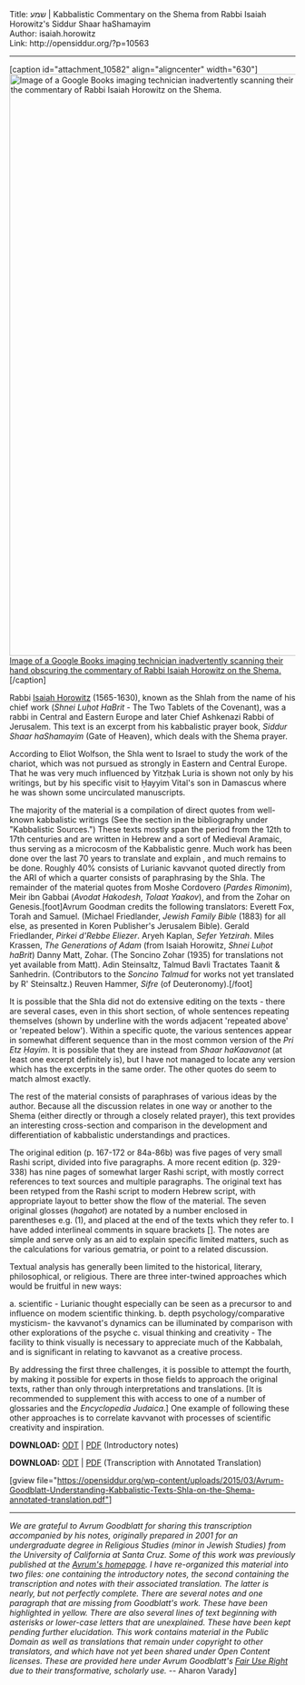 <html>
<head></head>
<body>
Title: שמע | Kabbalistic Commentary on the Shema from Rabbi Isaiah Horowitz's Siddur Shaar haShamayim<br />
Author: isaiah.horowitz<br />
Link: http://opensiddur.org/?p=10563
<p />
<hr />

[caption id="attachment_10582" align="aligncenter" width="630"]<a href="https://opensiddur.org/wp-content/uploads/2015/03/Pages-from-שער_השמים.png"><img src="https://opensiddur.org/wp-content/uploads/2015/03/Pages-from-שער_השמים-630x1024.png" alt="Image of a Google Books imaging technician inadvertently scanning their hand obscuring the commentary of Rabbi Isaiah Horowitz on the Shema." width="630" height="1024" class="size-large wp-image-10582" /></a> <a href="https://books.google.com/books?id=AhQwAAAAYAAJ&pg=PP5&dq=%D7%A1%D7%99%D7%93%D7%95%D7%A8+%D7%A9%D7%A2%D7%A8+%D7%94%D7%A9%D7%9E%D7%99%D7%9D&hl=en&sa=X&ei=L1z_VO_iAYH2yQS2uoL4AQ&ved=0CB0Q6AEwAA">Image of a Google Books imaging technician inadvertently scanning their hand obscuring the commentary of Rabbi Isaiah Horowitz on the Shema.</a>[/caption]

Rabbi <a href="https://en.wikipedia.org/wiki/Isaiah_Horowitz">Isaiah Horowitz</a> (1565-1630), known as the Shlah from the name of his chief work (<em>Shnei Luḥot HaBrit</em> - The Two Tablets of the Covenant), was a rabbi in Central and Eastern Europe and later Chief Ashkenazi Rabbi of Jerusalem. This text is an excerpt from his kabbalistic prayer book, <em>Siddur Shaar haShamayim</em> (Gate of Heaven), which deals with the Shema prayer.

According to Eliot Wolfson, the Shla went to Israel to study the work of the chariot, which was not pursued as strongly in Eastern and Central Europe. That he was very much influenced by Yitzḥak Luria is shown not only by his writings, but by his specific visit to Ḥayyim Vital's son in Damascus where he was shown some uncirculated manuscripts.

The majority of the material is a compilation of direct quotes from well-known kabbalistic writings (See the section in the bibliography under "Kabbalistic Sources.") These texts mostly span the period from the 12th to 17th centuries and are written in Hebrew and a sort of Medieval Aramaic, thus serving as a microcosm of the Kabbalistic genre. Much work has been done over the last 70 years to translate and explain , and much remains to be done. Roughly 40% consists of Lurianic kavvanot quoted directly from the ARI of which a quarter consists of paraphrasing by the Shla. The remainder of the material quotes from Moshe Cordovero (<em>Pardes Rimonim</em>), Meir ibn Gabbai (<em>Avodat Hakodesh</em>, <em>Tolaat Yaakov</em>), and from the Zohar on Genesis.[foot]Avrum Goodman credits the following translators:
Everett Fox, Torah and Samuel. (Michael Friedlander, <em>Jewish Family Bible</em> (1883) for all else, as presented in Koren Publisher's Jerusalem Bible).
Gerald Friedlander, <em>Pirkei d'Rebbe Eliezer</em>.
Aryeh Kaplan, <em>Sefer Yetzirah</em>.
Miles Krassen, <em>The Generations of Adam </em> (from Isaiah Horowitz, <em>Shnei Luḥot haBrit</em>)
Danny Matt, Zohar. (The Soncino Zohar (1935) for translations not yet available from Matt).
Adin Steinsaltz, Talmud Bavli Tractates Taanit & Sanhedrin. (Contributors to the <em>Soncino Talmud</em> for works not yet translated by R' Steinsaltz.) 
Reuven Hammer, <em>Sifre</em> (of Deuteronomy).[/foot]

It is possible that the Shla did not do extensive editing on the texts - there are several cases, even in this short section, of whole sentences repeating themselves (shown by underline with the words adjacent 'repeated above' or 'repeated below'). Within a specific quote, the various sentences appear in somewhat different sequence than in the most common version of the <em>Pri Etz Ḥayim</em>. It is possible that they are instead from <em>Shaar haKaavanot</em> (at least one excerpt definitely is), but I have not managed to locate any version which has the excerpts in the same order. The other quotes do seem to match almost exactly.

The rest of the material consists of paraphrases of various ideas by the author. Because all the discussion relates in one way or another to the Shema (either directly or through a closely related prayer), this text provides an interesting cross-section and comparison in the development and differentiation of kabbalistic understandings and practices.

The original edition (p. 167-172 or 84a-86b) was five pages of very small Rashi script, divided into five paragraphs. A more recent edition (p. 329-338) has nine pages of somewhat larger Rashi script, with mostly correct references to text sources and multiple paragraphs. The original text has been retyped from the Rashi script to modern Hebrew script, with appropriate layout to better show the flow of the material. The seven original glosses (<em>hagahot</em>) are notated by a number enclosed in parentheses e.g. (1), and placed at the end of the texts which they refer to. I have added interlineal comments in square brackets []. The notes are simple and serve only as an aid to explain specific limited matters, such as the calculations for various gematria, or point to a related discussion. 

Textual analysis has generally been limited to the historical, literary, philosophical, or religious. There are three inter-twined approaches which would be fruitful in new ways:

a. 	scientific - Lurianic thought especially can be seen as a precursor to and influence on modem scientific thinking.
b. 	depth psychology/comparative mysticism- the kavvanot's dynamics can be illuminated by comparison with other explorations of the psyche
c. 	visual thinking and creativity - The facility to think visually is necessary to appreciate much of the Kabbalah, and is significant in relating to kavvanot as a creative process.

By addressing the first three challenges, it is possible to attempt the fourth, by making it possible for experts in those fields to approach the original texts, rather than only through interpretations and translations. [It is recommended to supplement this with access to one of a number of glossaries and the <em>Encyclopedia Judaica</em>.] One example of following these other approaches is to correlate kavvanot with processes of scientific creativity and inspiration.

<strong>DOWNLOAD:</strong> <a href="https://opensiddur.org/wp-content/uploads/2015/03/Avrum-Goodblatt-Understanding-Kabbalistic-Texts-Shla-on-the-Shema-introduction.odt">ODT</a> | <a href="https://opensiddur.org/wp-content/uploads/2015/03/Avrum-Goodblatt-Understanding-Kabbalistic-Texts-Shla-on-the-Shema-introduction.pdf">PDF</a> (Introductory notes)

<strong>DOWNLOAD:</strong> <a href="https://opensiddur.org/wp-content/uploads/2015/03/Avrum-Goodblatt-Understanding-Kabbalistic-Texts-Shla-on-the-Shema-annotated-translation.odt">ODT</a> | <a href="https://opensiddur.org/wp-content/uploads/2015/03/Avrum-Goodblatt-Understanding-Kabbalistic-Texts-Shla-on-the-Shema-annotated-translation.pdf">PDF</a> (Transcription with Annotated Translation)

[gview file="https://opensiddur.org/wp-content/uploads/2015/03/Avrum-Goodblatt-Understanding-Kabbalistic-Texts-Shla-on-the-Shema-annotated-translation.pdf"]



<hr />
<em>We are grateful to Avrum Goodblatt for sharing this transcription accompanied by his notes, originally prepared in 2001 for an undergraduate degree in Religious Studies (minor in Jewish Studies) from the University of California at Santa Cruz. Some of this work was previously published at the <a href="http://home.sprynet.com/~goodblat/shla.html">Avrum's homepage</a>. I have re-organized this material into two files: one containing the introductory notes, the second containing the transcription and notes with their associated translation. The latter is nearly, but not perfectly complete. There are several notes and one paragraph that are missing from Goodblatt's work. These have been highlighted in yellow. There are also several lines of text beginning with asterisks or lower-case letters that are unexplained. These have been kept pending further elucidation. This work contains material in the Public Domain as well as translations that remain under copyright to other translators, and which have not yet been shared under Open Content licenses. These are provided here under Avrum Goodblatt's <a href="https://www.law.cornell.edu/uscode/text/17/107">Fair Use Right</a> due to their transformative, scholarly use.</em> -- Aharon Varady]
</body>
</html>